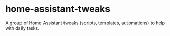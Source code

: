 # home-assistant-tweaks

A group of Home Assistant tweaks (scripts, templates, automations) to help with daily tasks.
